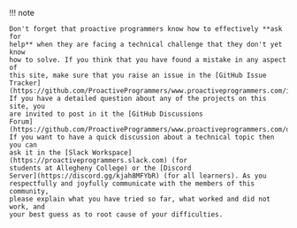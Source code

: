 !!! note

    Don't forget that proactive programmers know how to effectively **ask for
    help** when they are facing a technical challenge that they don't yet know
    how to solve. If you think that you have found a mistake in any aspect of
    this site, make sure that you raise an issue in the [GitHub Issue
    Tracker](https://github.com/ProactiveProgrammers/www.proactiveprogrammers.com/issues).
    If you have a detailed question about any of the projects on this site, you
    are invited to post in it the [GitHub Discussions
    Forum](https://github.com/ProactiveProgrammers/www.proactiveprogrammers.com/discussions).
    If you want to have a quick discussion about a technical topic then you can
    ask it in the [Slack Workspace](https://proactiveprogrammers.slack.com) (for
    students at Allegheny College) or the [Discord
    Server](https://discord.gg/kjah8MFYbR) (for all learners). As you
    respectfully and joyfully communicate with the members of this community,
    please explain what you have tried so far, what worked and did not work, and
    your best guess as to root cause of your difficulties.

